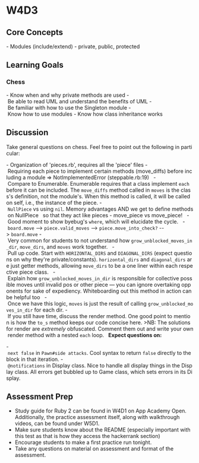 # W4D3

## Core Concepts

- Modules (include/extend)
- private, public, protected

## Learning Goals

### Chess

- Know when and why private methods are used
- Be able to read UML and understand the benefits of UML
- Be familiar with how to use the Singleton module
- Know how to use modules
- Know how class inheritance works

## Discussion

Take general questions on chess. Feel free to point out the following in particular:

- Organization of 'pieces.rb', requires all the 'piece' files
- Requiring each piece to implement certain methods (move_diffs) before including a module => NotImplementedError (steppable.rb:19)
  - Compare to Enumerable. Enumerable requires that a class implement `each` before it can be included. The `move_diffs` method called in `moves` is the class's definition, not the module's. When this method is called, it will be called on self, i.e., the instance of the piece.
- `NullPiece` vs using `nil`. Memory advantages AND we get to define methods on NullPiece
  so that they act like pieces
- move_piece vs move_piece!
  - Good moment to show byebug's `where`, which will elucidate the cycle.
  - `board.move` --> `piece.valid_moves` --> `piece.move_into_check?` --> `board.move`
- Very common for students to not understand how `grow_unblocked_moves_in_dir`, `move_dirs`, and `moves` work together.
  - Pull up code. Start with `HORIZONTAL_DIRS` and `DIAGONAL_DIRS` (expect questions on why they're private/constants). `horizontal_dirs` and `diagonal_dirs` are just getter methods, allowing `move_dirs` to be a one liner within each respective piece class.
  - Explain how `grow_unblocked_moves_in_dir` is responsible for collective possible moves until invalid pos or other piece — you can ignore overtaking opponents for sake of expediency. Whiteboarding out this method in action can be helpful too
  - Once we have this logic, `moves` is just the result of calling `grow_unblocked_moves_in_dir` for each dir.
- If you still have time, discuss the render method. One good point to mention is how the `to_s` method keeps our code concise here. >NB: The solutions for render are _*extremely*_ obfuscated. Comment them out and write your own render method with a nested `each` loop.
  **Expect questions on:**

- `next false` in `Pawn#side attacks`. Cool syntax to return `false` directly to the block in that iteration.
- `@notifications` in Display class. Nice to handle all display things in the Display class. All errors get bubbled up to Game class, which sets errors in its Display.

## Assessment Prep
- Study guide for Ruby 2 can be found in W4D1 on App Academy Open. Additionally, the practice assessment itself, along with walkthrough videos, can be found under W5D1. 
- Make sure students know about the README (especially important with this test as that is how they access the hackerrank section) 
- Encourage students to make a first practice run tonight.
- Take any questions on material on assessment and format of the assessment. 

